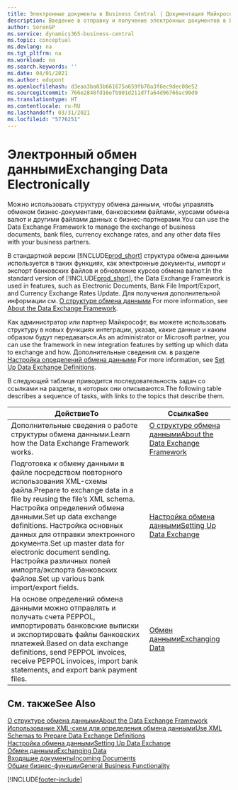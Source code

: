 ```yaml
---
title: Электронные документы в Business Central | Документация Майкрософт
description: Введение в отправку и получение электронных документов в Business Central.
author: SorenGP
ms.service: dynamics365-business-central
ms.topic: conceptual
ms.devlang: na
ms.tgt_pltfrm: na
ms.workload: na
ms.search.keywords: ''
ms.date: 04/01/2021
ms.author: edupont
ms.openlocfilehash: d3eaa3ba03b661675a659fb78a3f6ec9dec08e52
ms.sourcegitcommit: 766e2840fd16efb901d211d7fa64d96766ac99d9
ms.translationtype: HT
ms.contentlocale: ru-RU
ms.lasthandoff: 03/31/2021
ms.locfileid: "5776251"
---
```

# <a name="exchanging-data-electronically"></a><span data-ttu-id="076a6-103">Электронный обмен данными</span><span class="sxs-lookup"><span data-stu-id="076a6-103">Exchanging Data Electronically</span></span>
<span data-ttu-id="076a6-104">Можно использовать структуру обмена данными, чтобы управлять обменом бизнес-документами, банковскими файлами, курсами обмена валют и другими файлами данных с бизнес-партнерами.</span><span class="sxs-lookup"><span data-stu-id="076a6-104">You can use the Data Exchange Framework to manage the exchange of business documents, bank files, currency exchange rates, and any other data files with your business partners.</span></span>

<span data-ttu-id="076a6-105">В стандартной версии [!INCLUDE[prod_short](includes/prod_short.md)] структура обмена данными используется в таких функциях, как электронные документы, импорт и экспорт банковских файлов и обновление курсов обмена валют.</span><span class="sxs-lookup"><span data-stu-id="076a6-105">In the standard version of [!INCLUDE[prod_short](includes/prod_short.md)], the Data Exchange Framework is used in features, such as Electronic Documents, Bank File Import/Export, and Currency Exchange Rates Update.</span></span> <span data-ttu-id="076a6-106">Для получения дополнительной информации см. [О структуре обмена данными](across-about-the-data-exchange-framework.md).</span><span class="sxs-lookup"><span data-stu-id="076a6-106">For more information, see [About the Data Exchange Framework](across-about-the-data-exchange-framework.md).</span></span>

<span data-ttu-id="076a6-107">Как администратор или партнер Майкрософт, вы можете использовать структуру в новых функциях интеграции, указав, какие данные и каким образом будут передаваться.</span><span class="sxs-lookup"><span data-stu-id="076a6-107">As an administrator or Microsoft partner, you can use the framework in new integration features by setting up which data to exchange and how.</span></span> <span data-ttu-id="076a6-108">Дополнительные сведения см. в разделе [Настройка определений обмена данными](across-how-to-set-up-data-exchange-definitions.md).</span><span class="sxs-lookup"><span data-stu-id="076a6-108">For more information, see [Set Up Data Exchange Definitions](across-how-to-set-up-data-exchange-definitions.md).</span></span>

<span data-ttu-id="076a6-109">В следующей таблице приводится последовательность задач со ссылками на разделы, в которых они описываются.</span><span class="sxs-lookup"><span data-stu-id="076a6-109">The following table describes a sequence of tasks, with links to the topics that describe them.</span></span>  

|<span data-ttu-id="076a6-110">Действие</span><span class="sxs-lookup"><span data-stu-id="076a6-110">To</span></span>|<span data-ttu-id="076a6-111">Ссылка</span><span class="sxs-lookup"><span data-stu-id="076a6-111">See</span></span>|  
|--------|---------|  
|<span data-ttu-id="076a6-112">Дополнительные сведения о работе структуры обмена данными.</span><span class="sxs-lookup"><span data-stu-id="076a6-112">Learn how the Data Exchange Framework works.</span></span>|[<span data-ttu-id="076a6-113">О структуре обмена данными</span><span class="sxs-lookup"><span data-stu-id="076a6-113">About the Data Exchange Framework</span></span>](across-about-the-data-exchange-framework.md)|  
|<span data-ttu-id="076a6-114">Подготовка к обмену данными в файле посредством повторного использования XML-схемы файла.</span><span class="sxs-lookup"><span data-stu-id="076a6-114">Prepare to exchange data in a file by reusing the file’s XML schema.</span></span> <span data-ttu-id="076a6-115">Настройка определений обмена данными.</span><span class="sxs-lookup"><span data-stu-id="076a6-115">Set up data exchange definitions.</span></span> <span data-ttu-id="076a6-116">Настройка основных данных для отправки электронного документа.</span><span class="sxs-lookup"><span data-stu-id="076a6-116">Set up master data for electronic document sending.</span></span> <span data-ttu-id="076a6-117">Настройка различных полей импорта/экспорта банковских файлов.</span><span class="sxs-lookup"><span data-stu-id="076a6-117">Set up various bank import/export fields.</span></span>|[<span data-ttu-id="076a6-118">Настройка обмена данными</span><span class="sxs-lookup"><span data-stu-id="076a6-118">Setting Up Data Exchange</span></span>](across-set-up-data-exchange.md)|  
|<span data-ttu-id="076a6-119">На основе определений обмена данными можно отправлять и получать счета PEPPOL, импортировать банковские выписки и экспортировать файлы банковских платежей.</span><span class="sxs-lookup"><span data-stu-id="076a6-119">Based on data exchange definitions, send PEPPOL invoices, receive PEPPOL invoices, import bank statements, and export bank payment files.</span></span>|[<span data-ttu-id="076a6-120">Обмен данными</span><span class="sxs-lookup"><span data-stu-id="076a6-120">Exchanging Data</span></span>](across-exchange-data.md)|  

## <a name="see-also"></a><span data-ttu-id="076a6-121">См. также</span><span class="sxs-lookup"><span data-stu-id="076a6-121">See Also</span></span>  
[<span data-ttu-id="076a6-122">О структуре обмена данными</span><span class="sxs-lookup"><span data-stu-id="076a6-122">About the Data Exchange Framework</span></span>](across-about-the-data-exchange-framework.md)  
[<span data-ttu-id="076a6-123">Использование XML-схем для определения обмена данными</span><span class="sxs-lookup"><span data-stu-id="076a6-123">Use XML Schemas to Prepare Data Exchange Definitions</span></span>](across-how-to-use-xml-schemas-to-prepare-data-exchange-definitions.md)  
[<span data-ttu-id="076a6-124">Настройка обмена данными</span><span class="sxs-lookup"><span data-stu-id="076a6-124">Setting Up Data Exchange</span></span>](across-set-up-data-exchange.md)  
[<span data-ttu-id="076a6-125">Обмен данными</span><span class="sxs-lookup"><span data-stu-id="076a6-125">Exchanging Data</span></span>](across-exchange-data.md)  
[<span data-ttu-id="076a6-126">Входящие документы</span><span class="sxs-lookup"><span data-stu-id="076a6-126">Incoming Documents</span></span>](across-income-documents.md)  
[<span data-ttu-id="076a6-127">Общие бизнес-функции</span><span class="sxs-lookup"><span data-stu-id="076a6-127">General Business Functionality</span></span>](ui-across-business-areas.md)


[!INCLUDE[footer-include](includes/footer-banner.md)]